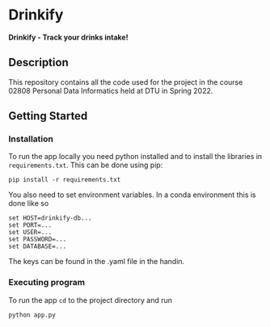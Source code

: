 # Drinkify
**Drinkify - Track your drinks intake!**

## Description
This repository contains all the code used for the project in the course 02808 Personal Data Informatics held at DTU in Spring 2022.

## Getting Started

### Installation

To run the app locally you need python installed and to install the libraries in `requirements.txt`. This can be done using pip:

`pip install -r requirements.txt`

You also need to set environment variables. In a conda environment this is done like so
```
set HOST=drinkify-db...
set PORT=...
set USER=...
set PASSWORD=...
set DATABASE=...
```
The keys can be found in the .yaml file in the handin. 

### Executing program

To run the app `cd` to the project directory and run
```
python app.py
```
